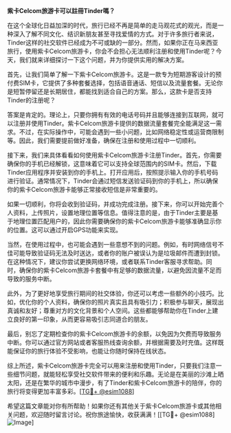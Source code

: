 **紫卡Celcom旅游卡可以註冊Tinder嗎？**

在这个全球化日益加深的时代，旅行已经不再是简单的走马观花式的观光，而是一种深入了解不同文化、结识新朋友甚至寻找爱情的方式。对于许多旅行者来说，Tinder这样的社交软件已经成为不可或缺的一部分。然而，如果你正在马来西亚旅行，使用紫卡Celcom旅游卡，你会不会担心无法顺利注册和使用Tinder呢？今天，我们就来详细探讨一下这个问题，并为你提供实用的解决方案。

首先，让我们简单了解一下紫卡Celcom旅游卡。这是一款专为短期游客设计的预付费SIM卡，它提供了多种套餐选择，包括语音通话、短信以及流量套餐。无论你是短暂停留还是长期居住，都能找到适合自己的方案。那么，这款卡是否支持Tinder的注册呢？

答案是肯定的。理论上，只要你拥有有效的电话号码并且能够连接到互联网，就可以注册并使用Tinder。紫卡Celcom旅游卡提供的数据流量套餐完全能满足这一需求。不过，在实际操作中，可能会遇到一些小问题，比如网络稳定性或运营商限制等。因此，我们需要提前做好准备，确保在注册和使用过程中一切顺利。

接下来，我们来具体看看如何使用紫卡Celcom旅游卡注册Tinder。首先，你需要确保你的手机已经解锁，这意味着它可以支持全球范围内的SIM卡。然后，下载Tinder应用程序并安装到你的手机上。打开应用后，按照提示输入你的手机号码进行验证。通常情况下，Tinder会通过短信发送验证码到你的手机上，所以确保你的紫卡Celcom旅游卡能够正常接收短信是非常重要的。

如果一切顺利，你将会收到验证码，并成功完成注册。接下来，你可以开始完善个人资料，上传照片，设置地理位置等信息。值得注意的是，由于Tinder主要是基于地理位置匹配用户的，因此你需要确保你的紫卡Celcom旅游卡能够准确显示你的位置。这可以通过开启GPS功能来实现。

当然，在使用过程中，也可能会遇到一些意想不到的问题。例如，有时网络信号不佳可能导致验证码无法及时送达，或者你的账户被误认为是垃圾邮件而遭到封锁。在这种情况下，建议你尝试更换网络环境，或者联系Tinder客服寻求帮助。同时，确保你的紫卡Celcom旅游卡套餐中有足够的数据流量，以避免因流量不足而导致的服务中断。

此外，为了更好地享受旅行期间的社交体验，你还可以考虑一些额外的小技巧。比如，优化你的个人资料，确保你的照片真实且具有吸引力；积极参与聊天，展现出真诚和友好；尊重对方的文化背景和个人空间。这些都能够帮助你在Tinder上建立良好的第一印象，从而更容易吸引志同道合的朋友。

最后，别忘了定期检查你的紫卡Celcom旅游卡的余额，以免因为欠费而导致服务中断。你可以通过官方网站或者客服热线查询余额，并根据需要及时充值。这样既能保证你的旅行体验不受影响，也能让你随时保持在线状态。

综上所述，紫卡Celcom旅游卡完全可以用来注册和使用Tinder，只要我们注意一些细节问题，就能轻松享受社交软件带来的便利和乐趣。无论是在美丽的沙滩上晒太阳，还是在繁华的城市中漫步，有了Tinder和紫卡Celcom旅游卡的陪伴，你的旅行将变得更加丰富多彩。[[TG💪+ @esim1088](https://t.me/s/esim1088)]

希望这篇文章能对你有所帮助！如果你还有其他关于紫卡Celcom旅游卡或其他相关问题，欢迎随时留言讨论。祝你旅途愉快，收获满满！[[TG💪+ @esim1088] ![Image](https://i.postimg.cc/4NQfJmqS/Snipaste-2025-05-13-00-14-12.png)]